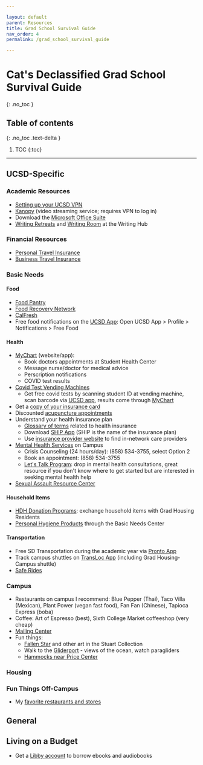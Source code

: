 ```yaml
---

layout: default
parent: Resources
title: Grad School Survival Guide
nav_order: 4
permalink: /grad_school_survival_guide

---
```


# Cat's Declassified Grad School Survival Guide
{: .no_toc }

## Table of contents
{: .no_toc .text-delta }

1. TOC
{:toc}

---

## UCSD-Specific

### Academic Resources

*  [Setting up your UCSD VPN](https://blink.ucsd.edu/technology/network/connections/off-campus/VPN/)
*  [Kanopy](https://www.kanopy.com/en/ucsd) (video streaming service; requires VPN to log in)
*  Download the [Microsoft Office Suite](https://blink.ucsd.edu/technology/computers/software-acms/available-software/microsoft-individual.html#Office-365)
*  [Writing Retreats](https://writinghub.ucsd.edu/for-grad-students/retreats.html) and [Writing Room](https://writinghub.ucsd.edu/for-grad-students/room.html) at the Writing Hub

### Financial Resources

*  [Personal Travel Insurance](https://www.ucop.edu/risk-services-travel/personal.html)
*  [Business Travel Insurance](https://blink.ucsd.edu/travel/external/insurance.html)

### Basic Needs 

#### Food

*  [Food Pantry](https://basicneeds.ucsd.edu/food-security/pantry/index.html)
*  [Food Recovery Network](https://basicneeds.ucsd.edu/food-security/recovery/index.html)
*  [CalFresh](https://basicneeds.ucsd.edu/food-security/calfresh/index.html)
*  Free food notifications on the [UCSD App](https://mobile.ucsd.edu/): Open UCSD App > Profile > Notifications > Free Food

#### Health

* [MyChart](https://mystudentchart.ucsd.edu/shs/Authentication/Login?) (website/app):
  - Book doctors appointments at Student Health Center
  - Message nurse/doctor for medical advice
  - Perscription notifications
  - COVID test results
* [Covid Test Vending Machines](https://returntolearn.ucsd.edu/campus-guidelines/testing-and-screening/index.html#Vending-machine-locations)
  - Get free covid tests by scanning student ID at vending machine, scan barcode via [UCSD app](https://mobile.ucsd.edu/), results come through [MyChart](https://mystudentchart.ucsd.edu/shs/Authentication/Login?)
* Get a [copy of your insurance card](https://shwadmin.ucsd.edu/uc-ship/faq.html#How-do-I-get-a-copy-of-my-insur)
* Discounted [acupuncture appointments](https://studenthealth.ucsd.edu/services/acupuncture/index.html)
* Understand your health insurance plan
  - [Glossary of terms](https://www.cms.gov/CCIIO/Resources/Forms-Reports-and-Other-Resources/Downloads/uniform-glossary-final.pdf) related to health insurance
  - Download [SHIP App](https://shwadmin.ucsd.edu/uc-ship/mobile-app.html) (SHIP is the name of the insurance plan)
  - Use [insurance provider website](https://www.anthem.com/find-care/) to find in-network care providers
* [Mental Health Services](https://caps.ucsd.edu/about/contact.html) on Campus
  - Crisis Counseling (24 hours/day): (858) 534-3755, select Option 2
  - Book an appointment: (858) 534-3755
  - [Let's Talk Program](https://caps.ucsd.edu/services/letstalk.html): drop in mental health consultations, great resource if you don't know where to get started but are interested in seeking mental health help
 * [Sexual Assault Resource Center](https://care.ucsd.edu/)


#### Household Items

* [HDH Donation Programs](https://hdhsustainability.ucsd.edu/what-we-do/index.html#Donation-Programs): exchange household items with Grad Housing Residents
* [Personal Hygiene Products](https://freetheperiodca.org/the-hub-basic-needs-center-ucsd) through the Basic Needs Center

#### Transportation

* Free SD Transportation during the academic year via [Pronto App](https://transportation.ucsd.edu/commute/transit/u-pass.html#U-Pass-on-the-PRONTO-App)
* Track campus shuttles on [TransLoc App](https://transloc.com/app/) (including Grad Housing-Campus shuttle)
* [Safe Rides](https://finance.ucsd.edu/SafeRides/Home)

### Campus

*  Restaurants on campus I recommend: Blue Pepper (Thai), Taco Villa (Mexican), Plant Power (vegan fast food), Fan Fan (Chinese), Tapioca Express (boba)
*  Coffee: Art of Espresso (best), Sixth College Market coffeeshop (very cheap)
*  [Mailing Center](https://www.google.com/maps/place/Mailing+Center+at+UC+San+Diego/@32.8799891,-117.2375077,21z/data=!3m1!5s0x80dc06c0e88b2833:0xec427d64b06282ab!4m5!3m4!1s0x80dc06c59f9c0a05:0x1622933a00cfcc66!8m2!3d32.8800771!4d-117.2373776?shorturl=1)
*  Fun things:
    *  [Fallen Star](https://stuartcollection.ucsd.edu/artist/suh.html) and other art in the Stuart Collection 
    *  Walk to the [Gliderport](https://goo.gl/maps/P2r1SbbMCiobJSiq8) - views of the ocean, watch paragliders 
    *  [Hammocks near Price Center](https://universitycenters.ucsd.edu/services/amenities.html)

### Housing

### Fun Things Off-Campus
*  My [favorite restaurants and stores](https://www.google.com/maps/d/u/0/edit?mid=1pQW4Qv_jFWNWGCOLCKem9S5rIr33bMU&usp=sharing)


## General

## Living on a Budget

* Get a [Libby account](https://www.overdrive.com/apps/libby) to borrow ebooks and audiobooks

